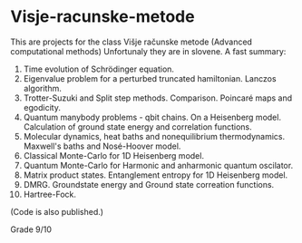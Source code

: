 # Visje-racunske-metode

This are projects for the class Višje računske metode (Advanced computational methods)
Unfortunaly they are in slovene. A fast summary:
1. Time evolution of Schrödinger equation.
2. Eigenvalue problem for a perturbed truncated hamiltonian. Lanczos algorithm.
3. Trotter-Suzuki and Split step methods. Comparison. Poincaré maps and egodicity.
4. Quantum manybody problems - qbit chains. On a Heisenberg model. Calculation of ground state energy and correlation functions.
5. Molecular dynamics, heat baths and nonequilibrium thermodynamics. Maxwell's baths and Nosé-Hoover model.
6. Classical Monte-Carlo for 1D Heisenberg model.
7. Quantum Monte-Carlo for Harmonic and anharmonic quantum oscilator.
8. Matrix product states. Entanglement entropy for 1D Heisenberg model.
9. DMRG. Groundstate energy and Ground state correation functions.
10. Hartree-Fock.


(Code is also published.)

Grade 9/10
